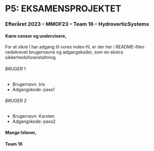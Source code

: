 # P5: EKSAMENSPROJEKTET
### Efteråret 2023 – MMOF23 – Team 16 – HydroverticSystems


#### Kære censor og undervisere,

For at sikre I har adgang til vores index-fil, er der her i README-filen nedskrevet brugernavne og adgangskoder, som en ekstra sikkerhedsforanstaltning. 

###### BRUGER 1
- Brugernavn: Iris
- Adgangskode: pass1


###### BRUGER 2
- Brugernavn: Karsten
- Adgangskode: pass2

#### Mange hilsner,
#### Team 16
